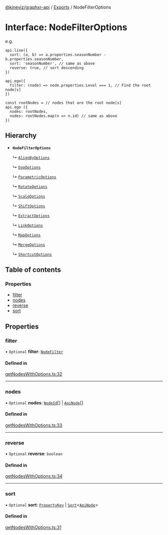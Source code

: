 [@kineviz/graphxr-api](../README.md) / [Exports](../modules.md) / NodeFilterOptions

# Interface: NodeFilterOptions

e.g.

```
api.line({
  sort: (a, b) => a.properties.seasonNumber - b.properties.seasonNumber,
  sort: 'seasonNumber', // same as above
  reverse: true, // sort descending
})

api.ego({
  filter: (node) => node.properties.Level === 1, // Find the root node[s]
})

const rootNodes = // nodes that are the root node[s]
api.ego ({
  nodes: rootNodes,
  nodes: rootNodes.map(n => n.id) // same as above
})
```

## Hierarchy

- **`NodeFilterOptions`**

  ↳ [`AlignByOptions`](AlignByOptions.md)

  ↳ [`EgoOptions`](EgoOptions.md)

  ↳ [`ParametricOptions`](ParametricOptions.md)

  ↳ [`RotateOptions`](RotateOptions.md)

  ↳ [`ScaleOptions`](ScaleOptions.md)

  ↳ [`ShiftOptions`](ShiftOptions.md)

  ↳ [`ExtractOptions`](ExtractOptions.md)

  ↳ [`LinkOptions`](LinkOptions.md)

  ↳ [`MapOptions`](MapOptions.md)

  ↳ [`MergeOptions`](MergeOptions.md)

  ↳ [`ShortcutOptions`](ShortcutOptions.md)

## Table of contents

### Properties

- [filter](NodeFilterOptions.md#filter)
- [nodes](NodeFilterOptions.md#nodes)
- [reverse](NodeFilterOptions.md#reverse)
- [sort](NodeFilterOptions.md#sort)

## Properties

### filter

• `Optional` **filter**: [`NodeFilter`](../modules.md#nodefilter)

#### Defined in

[getNodesWithOptions.ts:32](https://bitbucket.org/kineviz/graphxr-api/src/019f384/src/getNodesWithOptions.ts#lines-32)

___

### nodes

• `Optional` **nodes**: [`NodeId`](../modules.md#nodeid)[] \| [`ApiNode`](../classes/ApiNode.md)[]

#### Defined in

[getNodesWithOptions.ts:33](https://bitbucket.org/kineviz/graphxr-api/src/019f384/src/getNodesWithOptions.ts#lines-33)

___

### reverse

• `Optional` **reverse**: `boolean`

#### Defined in

[getNodesWithOptions.ts:34](https://bitbucket.org/kineviz/graphxr-api/src/019f384/src/getNodesWithOptions.ts#lines-34)

___

### sort

• `Optional` **sort**: [`PropertyKey`](../modules.md#propertykey) \| [`Sort`](../modules.md#sort)<[`ApiNode`](../classes/ApiNode.md)\>

#### Defined in

[getNodesWithOptions.ts:31](https://bitbucket.org/kineviz/graphxr-api/src/019f384/src/getNodesWithOptions.ts#lines-31)
